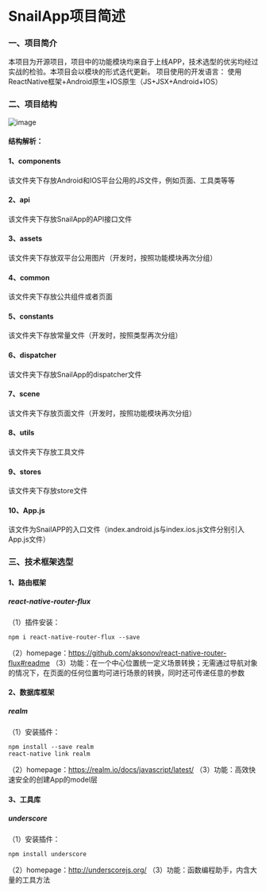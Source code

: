 # SnailApp项目简述
### 一、项目简介
本项目为开源项目，项目中的功能模块均来自于上线APP，技术选型的优劣均经过实战的检验。本项目会以模块的形式迭代更新。
项目使用的开发语言：
使用ReactNative框架+Android原生+IOS原生（JS+JSX+Android+IOS）
### 二、项目结构
![image](https://github.com/fangshifeng/SnailApp/.github/snail_app_directory.png)

#### 结构解析：
#### 1、components
该文件夹下存放Android和IOS平台公用的JS文件，例如页面、工具类等等
#### 2、api
该文件夹下存放SnailApp的API接口文件
#### 3、assets
该文件夹下存放双平台公用图片（开发时，按照功能模块再次分组）
#### 4、common
该文件夹下存放公共组件或者页面
#### 5、constants
该文件夹下存放常量文件（开发时，按照类型再次分组）
#### 6、dispatcher
该文件夹下存放SnailApp的dispatcher文件
#### 7、scene
该文件夹下存放页面文件（开发时，按照功能模块再次分组）
#### 8、utils
该文件夹下存放工具文件
#### 9、stores
该文件夹下存放store文件
#### 10、App.js
该文件为SnailAPP的入口文件（index.android.js与index.ios.js文件分别引入App.js文件）

### 三、技术框架选型
#### 1、路由框架
##### react-native-router-flux
（1）插件安装：

```
npm i react-native-router-flux --save
```

（2）homepage：https://github.com/aksonov/react-native-router-flux#readme
（3）功能：在一个中心位置统一定义场景转换；无需通过导航对象的情况下，在页面的任何位置均可进行场景的转换，同时还可传递任意的参数
#### 2、数据库框架
##### realm
（1）安装插件：

```
npm install --save realm
react-native link realm
```

（2）homepage：https://realm.io/docs/javascript/latest/
（3）功能：高效快速安全的创建App的model层
#### 3、工具库
##### underscore
（1）安装插件：

```
npm install underscore
```
（2）homepage：http://underscorejs.org/
（3）功能：函数编程助手，内含大量的工具方法





